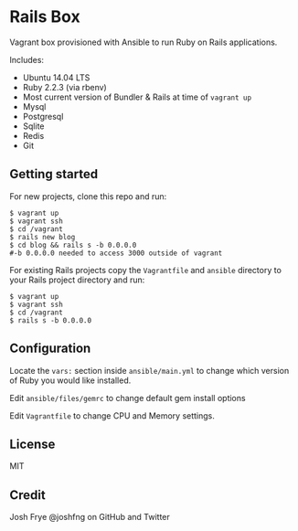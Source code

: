 # Rails Box

Vagrant box provisioned with Ansible to run Ruby on Rails applications.

Includes:
 - Ubuntu 14.04 LTS
 - Ruby 2.2.3 (via rbenv)
 - Most current version of Bundler & Rails at time of `vagrant up`
 - Mysql
 - Postgresql
 - Sqlite
 - Redis
 - Git

## Getting started

For new projects, clone this repo and run:
```
$ vagrant up
$ vagrant ssh
$ cd /vagrant
$ rails new blog
$ cd blog && rails s -b 0.0.0.0
#-b 0.0.0.0 needed to access 3000 outside of vagrant
```

For existing Rails projects copy the `Vagrantfile` and `ansible` directory to your Rails project directory and run:

```
$ vagrant up
$ vagrant ssh
$ cd /vagrant
$ rails s -b 0.0.0.0
```

## Configuration

Locate the `vars:` section inside `ansible/main.yml` to change which version of Ruby you would like installed.

Edit `ansible/files/gemrc` to change default gem install options

Edit `Vagrantfile` to change CPU and Memory settings.

## License

MIT

## Credit

Josh Frye @joshfng on GitHub and Twitter
